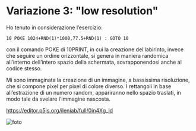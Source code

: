 # Variazione 3: "low resolution"

Ho tenuto in considerazione l’esercizio:

`10 POKE 1024+RND(1)*1000,77.5+RND(1) : GOTO 10`

con il comando POKE di 10PRINT, in cui la creazione del labirinto, invece che seguire un ordine orizzontale, 
si genera in maniera randomica all’interno dell’intero spazio della schermata, sovrapponendosi anche al codice stesso. 

Mi sono immaginata la creazione di un immagine, a bassissima risoluzione, che si compone pixel per pixel di colore diverso. 
I rettangoli in base all’estrazione di un numero random, appariranno nello spazio traslati, in modo tale da svelare l’immagine nascosta.

https://editor.p5js.org/ileniab/full/0in4Xg_ld

![foto](https://github.com/ileniab/archive/blob/master/ileniab/10%20PRINT/Variazione/Variazione3_PIXELing_10PRINT/PIXELing-10PRINT.PNG)
